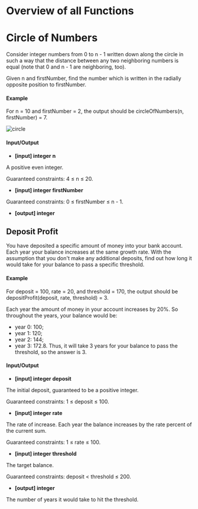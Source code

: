 # Overview of all Functions

# Circle of Numbers

Consider integer numbers from 0 to n - 1 written down along the circle in such a way that the distance between any two neighboring numbers is equal (note that 0 and n - 1 are neighboring, too).

Given n and firstNumber, find the number which is written in the radially opposite position to firstNumber.

#### Example

For n = 10 and firstNumber = 2, the output should be
circleOfNumbers(n, firstNumber) = 7.

![circle](images/circle_or_numbers.png)

#### Input/Output

* **[input] integer n**

A positive even integer.

Guaranteed constraints:
4 ≤ n ≤ 20.

* **[input] integer firstNumber**

Guaranteed constraints:
0 ≤ firstNumber ≤ n - 1.

* **[output] integer**

## Deposit Profit

You have deposited a specific amount of money into your bank account. Each year your balance increases at the same growth rate. With the assumption that you don't make any additional deposits, find out how long it would take for your balance to pass a specific threshold.

#### Example

For deposit = 100, rate = 20, and threshold = 170, the output should be
depositProfit(deposit, rate, threshold) = 3.

Each year the amount of money in your account increases by 20%. So throughout the years, your balance would be:

* year 0: 100;
* year 1: 120;
* year 2: 144;
* year 3: 172.8.
Thus, it will take 3 years for your balance to pass the threshold, so the answer is 3.

#### Input/Output

* **[input] integer deposit**

The initial deposit, guaranteed to be a positive integer.

Guaranteed constraints:
1 ≤ deposit ≤ 100.

* **[input] integer rate**

The rate of increase. Each year the balance increases by the rate percent of the current sum.

Guaranteed constraints:
1 ≤ rate ≤ 100.

* **[input] integer threshold**

The target balance.

Guaranteed constraints:
deposit < threshold ≤ 200.

* **[output] integer**

The number of years it would take to hit the threshold.